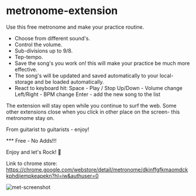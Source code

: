 # metronome-extension

Use this free metronome and make your practice routine. 

* Choose from different sound's.
* Control the volume.
* Sub-divisions up to 9/8. 
* Tep-tempo.
* Save the song's you work on! this will make your practice be much more effective. 
* The song's will be updated and saved automatically to your local-storage and be loaded automatically.
* React to keyboard hit: 
Space - Play / Stop
Up/Down - Volume change
Left/Right - BPM change
Enter - add the new song to the list

The extension will stay open while you continue to surf the web. 
Some other extensions close when you click in other place on the screen- this metronome stay on. 

From guitarist to guitarists - enjoy!

*** Free - No Adds!!!

Enjoy and let's Rock! 🤟


Link to chrome store:
https://chrome.google.com/webstore/detail/metronome/dkinffgfkmaomdckkphdjiempkeapekn?hl=iw&authuser=0

![met-screenshot](https://user-images.githubusercontent.com/106229019/221697414-ea75c004-b95e-4059-906c-ac293949d6a9.png)
